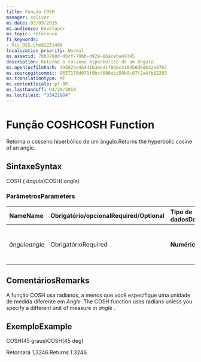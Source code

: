 ```yaml
---
title: Função COSH
manager: soliver
ms.date: 03/09/2015
ms.audience: Developer
ms.topic: reference
f1_keywords:
- Vis_DSS.chm82251408
localization_priority: Normal
ms.assetid: 70b3788d-d8cf-79bb-d929-86aceba49345
description: Retorna o cosseno hiperbólico de um ângulo.
ms.openlocfilehash: 49582ba4b441b3eea1f860c3109b8d8d632e07b7
ms.sourcegitcommit: 8657170d071f9bcf680aba50b9c07f2a4fb82283
ms.translationtype: MT
ms.contentlocale: pt-BR
ms.lasthandoff: 04/28/2019
ms.locfileid: "33421904"
---
```

# <a name="cosh-function"></a><span data-ttu-id="cdd96-103">Função COSH</span><span class="sxs-lookup"><span data-stu-id="cdd96-103">COSH Function</span></span>

<span data-ttu-id="cdd96-104">Retorna o cosseno hiperbólico de um ângulo.</span><span class="sxs-lookup"><span data-stu-id="cdd96-104">Returns the hyperbolic cosine of an angle.</span></span>
  
## <a name="syntax"></a><span data-ttu-id="cdd96-105">Sintaxe</span><span class="sxs-lookup"><span data-stu-id="cdd96-105">Syntax</span></span>

<span data-ttu-id="cdd96-106">COSH ( *ângulo*)</span><span class="sxs-lookup"><span data-stu-id="cdd96-106">COSH( *angle*)</span></span> 
  
### <a name="parameters"></a><span data-ttu-id="cdd96-107">Parâmetros</span><span class="sxs-lookup"><span data-stu-id="cdd96-107">Parameters</span></span>

|<span data-ttu-id="cdd96-108">**Name**</span><span class="sxs-lookup"><span data-stu-id="cdd96-108">**Name**</span></span>|<span data-ttu-id="cdd96-109">**Obrigatório/opcional**</span><span class="sxs-lookup"><span data-stu-id="cdd96-109">**Required/Optional**</span></span>|<span data-ttu-id="cdd96-110">**Tipo de dados**</span><span class="sxs-lookup"><span data-stu-id="cdd96-110">**Data Type**</span></span>|<span data-ttu-id="cdd96-111">**Descrição**</span><span class="sxs-lookup"><span data-stu-id="cdd96-111">**Description**</span></span>|
|:-----|:-----|:-----|:-----|
| <span data-ttu-id="cdd96-112">_ângulo_</span><span class="sxs-lookup"><span data-stu-id="cdd96-112">_angle_</span></span> <br/> |<span data-ttu-id="cdd96-113">Obrigatório</span><span class="sxs-lookup"><span data-stu-id="cdd96-113">Required</span></span>  <br/> |<span data-ttu-id="cdd96-114">**Numérica**</span><span class="sxs-lookup"><span data-stu-id="cdd96-114">**Numeric**</span></span> <br/> |<span data-ttu-id="cdd96-115">O ângulo do qual obter o hiperbólico.</span><span class="sxs-lookup"><span data-stu-id="cdd96-115">The angle of which to get the hyperbolic cosine.</span></span>  <br/> |
   
## <a name="remarks"></a><span data-ttu-id="cdd96-116">Comentários</span><span class="sxs-lookup"><span data-stu-id="cdd96-116">Remarks</span></span>

<span data-ttu-id="cdd96-117">A função COSH usa radianos, a menos que você especifique uma unidade de medida diferente em *Angle* .</span><span class="sxs-lookup"><span data-stu-id="cdd96-117">The COSH function uses radians unless you specify a different unit of measure in  *angle*  .</span></span> 
  
## <a name="example"></a><span data-ttu-id="cdd96-118">Exemplo</span><span class="sxs-lookup"><span data-stu-id="cdd96-118">Example</span></span>

<span data-ttu-id="cdd96-119">COSH(45 graus)</span><span class="sxs-lookup"><span data-stu-id="cdd96-119">COSH(45 deg)</span></span> 
  
<span data-ttu-id="cdd96-120">Retornará 1,3246.</span><span class="sxs-lookup"><span data-stu-id="cdd96-120">Returns 1.3246.</span></span> 
  

